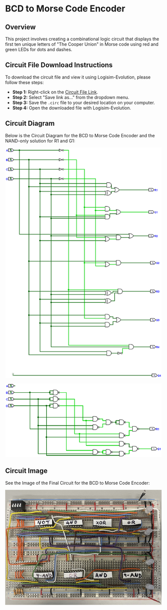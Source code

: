 # BCD to Morse Code Encoder

## Overview
This project involves creating a combinational logic circuit that displays the first ten unique letters of "The Cooper Union" in Morse code using red and green LEDs for dots and dashes.

## Circuit File Download Instructions
To download the circuit file and view it using Logisim-Evolution, please follow these steps:

- **Step 1:** Right-click on the [Circuit File Link](https://github.com/TahaAkhlaq/ECE150/raw/main/Project%201/Project_1_Circuit.circ).
- **Step 2:** Select "Save link as..." from the dropdown menu.
- **Step 3:** Save the `.circ` file to your desired location on your computer.
- **Step 4:** Open the downloaded file with Logisim-Evolution.

## Circuit Diagram
Below is the Circuit Diagram for the BCD to Morse Code Encoder and the NAND-only solution for R1 and G1:

![Circuit Diagram](Circuit%20Diagram.png)

![Circuit Diagram NAND](Circuit%20Diagram%20NAND.png)


## Circuit Image
See the Image of the Final Circuit for the BCD to Morse Code Encoder:

![Circuit](Circuit%20Image.png)